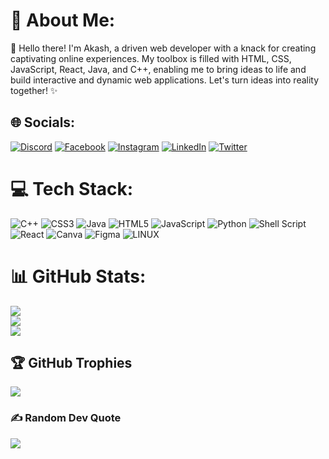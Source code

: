 # 💫 About Me:
👋 Hello there! I'm Akash, a driven web developer with a knack for creating captivating online experiences. My toolbox is filled with HTML, CSS, JavaScript, React, Java, and C++, enabling me to bring ideas to life and build interactive and dynamic web applications. Let's turn ideas into reality together! ✨


## 🌐 Socials:
[![Discord](https://img.shields.io/badge/Discord-%237289DA.svg?logo=discord&logoColor=white)](https://discord.gg/akashx1550) [![Facebook](https://img.shields.io/badge/Facebook-%231877F2.svg?logo=Facebook&logoColor=white)](https://facebook.com/https://www.facebook.com/profile.php?id=100014805342167) [![Instagram](https://img.shields.io/badge/Instagram-%23E4405F.svg?logo=Instagram&logoColor=white)](https://instagram.com/Redstien) [![LinkedIn](https://img.shields.io/badge/LinkedIn-%230077B5.svg?logo=linkedin&logoColor=white)](https://linkedin.com/in/akash-11734b225/) [![Twitter](https://img.shields.io/badge/Twitter-%231DA1F2.svg?logo=Twitter&logoColor=white)](https://twitter.com/https://twitter.com/Akash__X) 

# 💻 Tech Stack:
![C++](https://img.shields.io/badge/c++-%2300599C.svg?style=for-the-badge&logo=c%2B%2B&logoColor=white) ![CSS3](https://img.shields.io/badge/css3-%231572B6.svg?style=for-the-badge&logo=css3&logoColor=white) ![Java](https://img.shields.io/badge/java-%23ED8B00.svg?style=for-the-badge&logo=java&logoColor=white) ![HTML5](https://img.shields.io/badge/html5-%23E34F26.svg?style=for-the-badge&logo=html5&logoColor=white) ![JavaScript](https://img.shields.io/badge/javascript-%23323330.svg?style=for-the-badge&logo=javascript&logoColor=%23F7DF1E) ![Python](https://img.shields.io/badge/python-3670A0?style=for-the-badge&logo=python&logoColor=ffdd54) ![Shell Script](https://img.shields.io/badge/shell_script-%23121011.svg?style=for-the-badge&logo=gnu-bash&logoColor=white) ![React](https://img.shields.io/badge/react-%2320232a.svg?style=for-the-badge&logo=react&logoColor=%2361DAFB) ![Canva](https://img.shields.io/badge/Canva-%2300C4CC.svg?style=for-the-badge&logo=Canva&logoColor=white) 	![Figma](https://img.shields.io/badge/figma-%23F24E1E.svg?style=for-the-badge&logo=figma&logoColor=white) ![LINUX](https://img.shields.io/badge/Linux-FCC624?style=for-the-badge&logo=linux&logoColor=black)
# 📊 GitHub Stats:
![](https://github-readme-stats.vercel.app/api?username=akashx1550&theme=city_light&hide_border=false&include_all_commits=false&count_private=false)<br/>
![](https://github-readme-streak-stats.herokuapp.com/?user=akashx1550&theme=city_light&hide_border=false)<br/>
![](https://github-readme-stats.vercel.app/api/top-langs/?username=akashx1550&theme=city_light&hide_border=false&include_all_commits=false&count_private=false&layout=compact)

## 🏆 GitHub Trophies
![](https://github-profile-trophy.vercel.app/?username=akashx1550&theme=radical&no-frame=false&no-bg=true&margin-w=4)

### ✍️ Random Dev Quote
![](https://quotes-github-readme.vercel.app/api?type=horizontal&theme=radical)

<!-- Proudly created with GPRM ( https://gprm.itsvg.in ) -->
